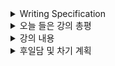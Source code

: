 <details>
<summary>Writing Specification</summary>
<div markdown="1">

>Date : 22.01.24
>
>강좌 분류 : Pytorch
>
>>강좌 번호 : 1
>>
>>제목 : Introduction to Pytorch
>
>>강좌 번호 : 2
>>
>>제목 : Pytorch Basics
>
>>강좌 번호 : 3
>>
>>제목 : Pytorch 프로젝트 구조 이해하기

</div>
</details>

<details>
<summary>오늘 들은 강의 총평</summary>
<div markdown="1">

드디어, 파이토치 강의가 시작되었다.

음.. 배우긴 했는데, 직접한 건 많이 없었다.

Tip 위주로 다루면 Tip을 익히고, 전체적인 작성 규약에 대해 알아보면서 직접 작성해보는 시간을 가져보겠다.

다행인 건 이번 주부터는 강의 내용이 길지는 않아서 듣는데 부담이 없다.

내 공부를 더 하면서 부스트캠프 외 필요한 공부를 더 할 수 있을 것 같다.

</div>
</details>

<details>
<summary>강의 내용</summary>
<div markdown="1">

<details>
<summary>Introduction to Pytorch</summary>
<div markdown="1">

Computational Graph : 연산의 과정을 그래프로 표현

> Define and Run(Static Graph) : 그래프를 먼저 정의함 -> 실행 시점에서 데이터를 feed
> 
> Define by Run(Dynamic Computational Graph, DCG) : 실행을 하면서 그래프를 생성하는 방식

>> 그래프 생성 타입에 따라서 굉장히 많은 차이가 존재함.
>>
>> 1. 동적 그래프 방식은 실행 중 즉시 내부 값을 확인 가능하다.
>>
>> 2. 동적 그래프 방식은 코딩하기 편함(sess.run이 없어.)
>>
>> 3. 정적 그래프 방식은 Production과 Scalability에 장점이 있음.

>>> Production의 의미에는 Cloud 연결, TPU, multi GPU 등을 의미하지만
>>>
>>> 내 경험상 가장 정적 그래프 방식의 강점은 C++의 포팅이 편하다는 점이 있다.
>>>
>>> 동적 그래프 방식은 C++로 포팅할 때 그 그래프 구조를 C++에서 일일이 정해주어야 포팅이 가능했다.
>>>
>>> 그래서 몇몇 라이브러리가 현재 ONNX 모듈로 바꿔주는 함수를 지원하긴 하는데, 대부분이 완벽하지 않다.
>>>
>>> 반대로 말하면, 동적 그래프 방식이 그만큼 능동적인 코딩이 가능하단 의미이기도 하다.

Pytorch = Numpy + AutoGrad(자동미분) + Function(신경망 구성에 필요한 함수를 지원)

</div>
</details>

<details>
<summary>Pytorch Basics</summary>
<div markdown="1">

Tensor in Pytorch = N-dimensional Arrays in  Numpy

넘파이의 ndarray와 생성 방식이 동일하다.(List로 불러오기)
> ndarray로 Tensor를 만드는 것도 가능하다.

그 외 함수들도 거의 비슷하게 지원한다.
> (ndim = 차원 수를 반환, shape = 차원 형태와 각 차원의 element 숫자를 반환)

Tensor의 차원, 형태를 handling하는 대표적인 함수는 아래와 같음.

> 1. view : 입력된 tensor의 shape를 입력된 형태로 변환한다. 출력은 입력된 tensor의 값을 "참조"한다. 
> 
> 2. reshape : 입력된 tensor의 shape를 입력된 형태로 변환한다. 출력은 입력된 tensor의 값을 "복사"한다. 
>> 이를 view와 reshape은 contiguity 보장의 차이가 있다고 말하며, 보통 view를 많이 쓰게 될 것임.
>
> 3. squeeze : 차원의 개수가 1인 차원을 삭제한다.
> 
> 4. unsqueeze : 차원의 개수가 1인 차원을 추가해준다.

Tensor의 연산도 Numpy 행렬의 연산과 거의 같음. 단 행렬 곱셈 연산은 아래와 같은 차이를 보임.

> 1. dot : Numpy와 달리 1-D Tensor, Vector간의 연산만을 지원함.
> 
> 2. mm : 2-D 이상의 행렬간의 곱셈 연산, broadcasting 지원을 안함.(가장 많이 씀.)
> 
> 3. matmul : 2-D 이상의 행렬간의 곱셈 연산, broadcasting 지원을 함. (의도치 않은 결과를 초래할 수 있음.)

그 외 손실함수, softmax, one-hot vector 변환과 같은 다양한 함수를 nn.functional 모듈을 통해 지원하고 있음.

Autograd는 자동 미분을 지원하는 개념으로, backward 함수를 사용하면 미분값을 반환해 줌.

예시를 들어서 설명하려고 하신 것 같은데, 어쨋든 tensor를 생성하여 자동 미분을 활성화하려면,

생성 단계에서 requires_grad를 True로 명시해줘야함.

그러나 nn.linear같은 대부분의 layer함수들은 이 옵션이 default로 되어 있음.

</div>
</details>

<details>
<summary>Pytorch 프로젝트 구조 이해하기</summary>
<div markdown="1">

강의 과정에서 Pytorch Template에 대해서 알게 되었다.

사실 처음부터 작성하려면 굉장히 막막한 감이 있는데 굉장히 도움이 된 느낌이 있다.

주어진 template에서 먼저 확인하는 파일은 train.py이다.

argparse를 이용한 configuration 설정과 데이터 로드 하는 부분, train하는 부분을 집중적으로 봐야함.

jupyter notebook을 벗어나야 하는 이유는 파이토치 프로젝트 구조상,

data_centric AI(대용량 데이터를 처리하는 AI)시대에서 terminal에서 실행시켜야하는 경우가 많기 때문임.

이 때문에 대화형 코딩에서 벗어난 코딩도 굉장히 중요한 요소가 되었음.


</div>
</details>

</div>
</details>

<details>
<summary>후일담 및 차기 계획</summary>
<div markdown="1">

뭔가 한 것이 없는데 너무 졸렸다.

일찍 일어나서 작성했는데, 요즘 이런 삶이 반복되다보니 커피 섭취량이 늘었다.

아메리카노 뽑아먹을 시간이 없어 편의점 커피를 마시는데,

건강에 영향이 있을 여지가 있는 것이 조금 걱정임.(특히 살 찌는 거)

차기 계획

1. Pytorch 4강 5강 듣고 기본과제 풀기
   
2. 코딩 기본과제 풀기

3. 논문 찾아보기
   
</div>
</details>

